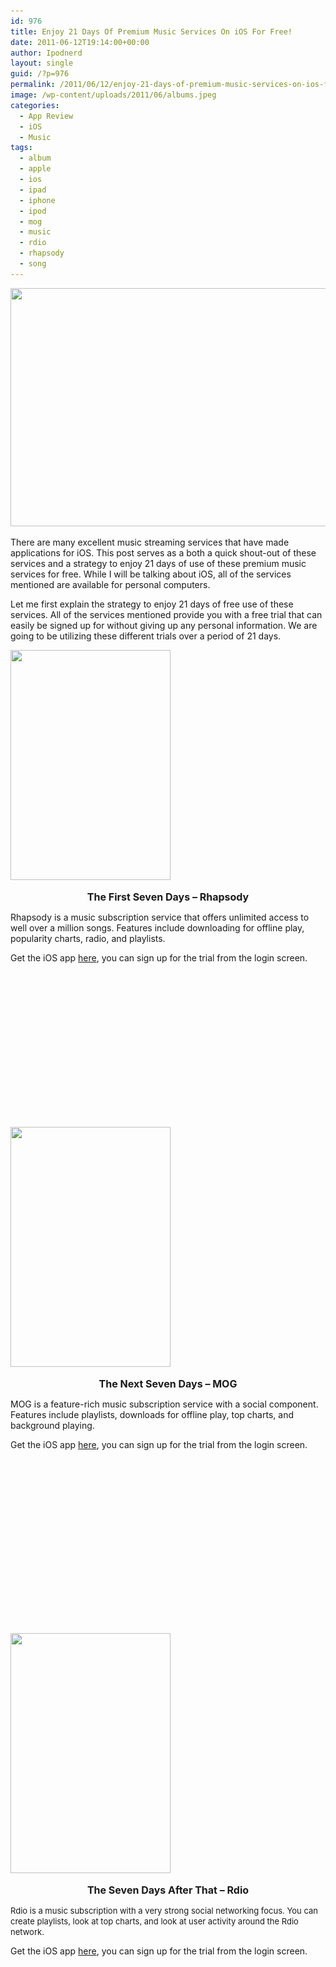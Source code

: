 ```yaml
---
id: 976
title: Enjoy 21 Days Of Premium Music Services On iOS For Free!
date: 2011-06-12T19:14:00+00:00
author: Ipodnerd
layout: single
guid: /?p=976
permalink: /2011/06/12/enjoy-21-days-of-premium-music-services-on-ios-for-free/
image: /wp-content/uploads/2011/06/albums.jpeg
categories:
  - App Review
  - iOS
  - Music
tags:
  - album
  - apple
  - ios
  - ipad
  - iphone
  - ipod
  - mog
  - music
  - rdio
  - rhapsody
  - song
---
```

[<img class="aligncenter size-full wp-image-981" title="albums" src="/wp-content/uploads/2011/06/albums.jpeg" alt="" width="531" height="381" srcset="/wp-content/uploads/2011/06/albums.jpeg 531w, /wp-content/uploads/2011/06/albums-300x215.jpeg 300w, /wp-content/uploads/2011/06/albums-180x129.jpeg 180w, /wp-content/uploads/2011/06/albums-360x258.jpeg 360w" sizes="(max-width: 531px) 100vw, 531px" />](/wp-content/uploads/2011/06/albums.jpeg)

There are many excellent music streaming services that have made applications for iOS. This post serves as a both a quick shout-out of these services and a strategy to enjoy 21 days of use of these premium music services for free. While I will be talking about iOS, all of the services mentioned are available for personal computers.

Let me first explain the strategy to enjoy 21 days of free use of these services. All of the services mentioned provide you with a free trial that can easily be signed up for without giving up any personal information. We are going to be utilizing these different trials over a period of 21 days.

[<img class="alignleft size-full wp-image-1000" title="rhapsody-screenshot" src="/wp-content/uploads/2011/06/rhapsody-screenshot.jpeg" alt="" width="256" height="368" srcset="/wp-content/uploads/2011/06/rhapsody-screenshot.jpeg 320w, /wp-content/uploads/2011/06/rhapsody-screenshot-208x300.jpeg 208w, /wp-content/uploads/2011/06/rhapsody-screenshot-180x258.jpeg 180w" sizes="(max-width: 256px) 100vw, 256px" />](/wp-content/uploads/2011/06/rhapsody-screenshot.jpeg)

<p style="text-align: center;">
  <span style="font-size: medium;"><strong>The First Seven Days &#8211; Rhapsody</strong></span>
</p>

Rhapsody is a music subscription service that offers unlimited access to well over a million songs. Features include downloading for offline play, popularity charts, radio, and playlists.

Get the iOS app <a title="http://itunes.apple.com/app/rhapsody/id366725701" href="http://itunes.apple.com/app/rhapsody/id366725701" target="_blank">here</a>, you can sign up for the trial from the login screen.

&nbsp;

&nbsp;

&nbsp;

&nbsp;

&nbsp;

&nbsp;

&nbsp;

<p style="text-align: center;">
  &nbsp;
</p>

[<img class="size-full wp-image-1001 alignright" title="mog-screenshot" src="/wp-content/uploads/2011/06/mog-screenshot.jpeg" alt="" width="256" height="384" srcset="/wp-content/uploads/2011/06/mog-screenshot.jpeg 320w, /wp-content/uploads/2011/06/mog-screenshot-200x300.jpeg 200w, /wp-content/uploads/2011/06/mog-screenshot-180x270.jpeg 180w" sizes="(max-width: 256px) 100vw, 256px" />](/wp-content/uploads/2011/06/mog-screenshot.jpeg)

<p style="text-align: center;">
  <span style="font-size: medium;"><strong>The Next Seven Days &#8211; MOG</strong></span>
</p>

MOG is a feature-rich music subscription service with a social component. Features include playlists, downloads for offline play, top charts, and background playing.

Get the iOS app <a title="http://itunes.apple.com/app/mog/id372093286" href="http://itunes.apple.com/app/mog/id372093286" target="_blank">here</a>, you can sign up for the trial from the login screen.

&nbsp;

&nbsp;

&nbsp;

&nbsp;

&nbsp;

&nbsp;

&nbsp;

&nbsp;

<p style="text-align: center;">
  &nbsp;
</p>

<span style="font-size: small;"><a href="/wp-content/uploads/2011/06/rdio-screenshot.jpeg"><img class="alignleft size-full wp-image-1004" title="rdio-screenshot" src="/wp-content/uploads/2011/06/rdio-screenshot.jpeg" alt="" width="256" height="384" srcset="/wp-content/uploads/2011/06/rdio-screenshot.jpeg 320w, /wp-content/uploads/2011/06/rdio-screenshot-200x300.jpeg 200w, /wp-content/uploads/2011/06/rdio-screenshot-180x270.jpeg 180w" sizes="(max-width: 256px) 100vw, 256px" /></a></span>

<p style="text-align: center;">
  <span style="font-size: medium;"><strong>The Seven Days After That &#8211; Rdio</strong></span>
</p>

<span style="font-size: small;">Rdio is a music subscription with a very strong social networking focus. You can create playlists, look at top charts, and look at user activity around the Rdio network.</span>

Get the iOS app <a title="http://itunes.apple.com/app/rdio/id335060889" href="http://itunes.apple.com/app/rdio/id335060889" target="_blank">here</a>, you can sign up for the trial from the login screen.

&nbsp;

&nbsp;

&nbsp;

&nbsp;

&nbsp;

&nbsp;

&nbsp;
